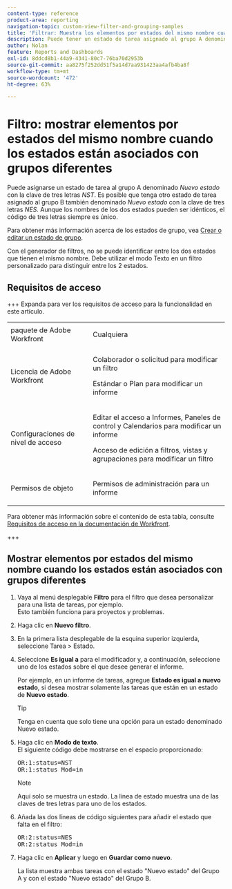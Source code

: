 ```yaml
---
content-type: reference
product-area: reporting
navigation-topic: custom-view-filter-and-grouping-samples
title: 'Filtrar: Muestra los elementos por estados del mismo nombre cuando los estados están asociados a grupos diferentes'
description: Puede tener un estado de tarea asignado al grupo A denominado Nuevo estado con la clave de tres letras NST. Es posible que tenga otro estado de tarea asignado al grupo B, también denominado Nuevo estado con la clave de tres letras NES. Aunque los nombres de los dos estados pueden ser idénticos, el código de tres letras siempre es único. Para obtener más información sobre los estados de grupo, consulte Crear o editar un estado de grupo.
author: Nolan
feature: Reports and Dashboards
exl-id: 8ddcd8b1-44a9-4341-80c7-76ba70d2953b
source-git-commit: aa8275f252dd51f5a14d7aa931423aa4afb4ba8f
workflow-type: tm+mt
source-wordcount: '472'
ht-degree: 63%

---
```


# Filtro: mostrar elementos por estados del mismo nombre cuando los estados están asociados con grupos diferentes

<!--Audited: 10/2024-->

Puede asignarse un estado de tarea al grupo A denominado *Nuevo estado* con la clave de tres letras *NST*. Es posible que tenga otro estado de tarea asignado al grupo B también denominado *Nuevo estado* con la clave de tres letras *NES.* Aunque los nombres de los dos estados pueden ser idénticos, el código de tres letras siempre es único.

Para obtener más información acerca de los estados de grupo, vea [Crear o editar un estado de grupo](../../../administration-and-setup/manage-groups/manage-group-statuses/create-or-edit-a-group-status.md).

Con el generador de filtros, no se puede identificar entre los dos estados que tienen el mismo nombre. Debe utilizar el modo Texto en un filtro personalizado para distinguir entre los 2 estados.

## Requisitos de acceso

+++ Expanda para ver los requisitos de acceso para la funcionalidad en este artículo. 

<table style="table-layout:auto"> 
 <col> 
 <col> 
 <tbody> 
  <tr> 
   <td role="rowheader">paquete de Adobe Workfront</td> 
   <td> <p>Cualquiera</p> </td> 
  </tr> 
  <tr> 
   <td role="rowheader">Licencia de Adobe Workfront</td> 
   <td> 
   <p>Colaborador o solicitud para modificar un filtro </p>
   <p>Estándar o Plan para modificar un informe</p>
  </tr> 
  <tr> 
   <td role="rowheader">Configuraciones de nivel de acceso</td> 
   <td> <p>Editar el acceso a Informes, Paneles de control y Calendarios para modificar un informe</p> <p>Acceso de edición a filtros, vistas y agrupaciones para modificar un filtro</p> </td> 
  </tr> 
  <tr> 
   <td role="rowheader">Permisos de objeto</td> 
   <td> <p>Permisos de administración para un informe</p>  </td> 
  </tr> 
 </tbody> 
</table>

Para obtener más información sobre el contenido de esta tabla, consulte [Requisitos de acceso en la documentación de Workfront](/help/quicksilver/administration-and-setup/add-users/access-levels-and-object-permissions/access-level-requirements-in-documentation.md).

+++

## Mostrar elementos por estados del mismo nombre cuando los estados están asociados con grupos diferentes

1. Vaya al menú desplegable **Filtro** para el filtro que desea personalizar para una lista de tareas, por ejemplo.\
   Esto también funciona para proyectos y problemas.
1. Haga clic en **Nuevo filtro**.
1. En la primera lista desplegable de la esquina superior izquierda, seleccione Tarea > Estado.
1. Seleccione **Es igual a** para el modificador y, a continuación, seleccione uno de los estados sobre el que desee generar el informe.

   Por ejemplo, en un informe de tareas, agregue **Estado es igual a nuevo estado**, si desea mostrar solamente las tareas que están en un estado de **Nuevo estado**.

   >[!TIP]
   >
   >Tenga en cuenta que solo tiene una opción para un estado denominado Nuevo estado.

1. Haga clic en **Modo de texto**.\
   El siguiente código debe mostrarse en el espacio proporcionado:

   <pre>OR:1:status=NST<br>OR:1:status_Mod=in </pre>

   >[!NOTE]
   >
   >Aquí solo se muestra un estado. La línea de estado muestra una de las claves de tres letras para uno de los estados.

1. Añada las dos líneas de código siguientes para añadir el estado que falta en el filtro:

   <pre>OR:2:status=NES<br>OR:2:status_Mod=in</pre>

1. Haga clic en **Aplicar** y luego en **Guardar como nuevo**.

   La lista muestra ambas tareas con el estado &quot;Nuevo estado&quot; del Grupo A y con el estado &quot;Nuevo estado&quot; del Grupo B.
